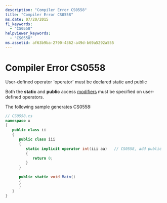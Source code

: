 ```yaml
---
description: "Compiler Error CS0558"
title: "Compiler Error CS0558"
ms.date: 07/20/2015
f1_keywords: 
  - "CS0558"
helpviewer_keywords: 
  - "CS0558"
ms.assetid: af63b9ba-2790-4362-a49d-b69a5292a555
---
```

# Compiler Error CS0558
User-defined operator 'operator' must be declared static and public  
  
 Both the **static** and **public** access [modifiers](../language-reference/keywords/index.md) must be specified on user-defined operators.  
  
 The following sample generates CS0558:  
  
```csharp  
// CS0558.cs  
namespace x  
{  
   public class ii  
   {  
      public class iii  
      {  
         static implicit operator int(iii aa)   // CS0558, add public  
         {  
            return 0;  
         }  
      }  
  
      public static void Main()  
      {  
      }  
   }  
}  
```
